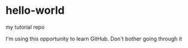 # hello-world
my tutorial repo

I'm using this opportunity to learn GitHub. Don't bother going through it
